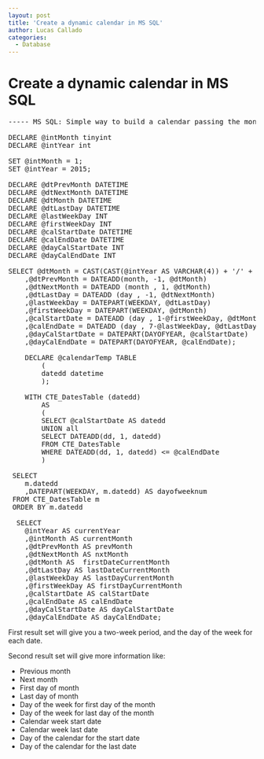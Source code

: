 ```yaml
---
layout: post
title: 'Create a dynamic calendar in MS SQL'
author: Lucas Callado
categories:
  - Database
---
```

# Create a dynamic calendar in MS SQL

<pre class="height-set:true height:350 lang:mysql decode:true ">----- MS SQL: Simple way to build a calendar passing the month and the year. -----

DECLARE @intMonth tinyint          
DECLARE @intYear int  

SET @intMonth = 1;
SET @intYear = 2015;       

DECLARE @dtPrevMonth DATETIME
DECLARE @dtNextMonth DATETIME
DECLARE @dtMonth DATETIME
DECLARE @dtLastDay DATETIME
DECLARE @lastWeekDay INT
DECLARE @firstWeekDay INT
DECLARE @calStartDate DATETIME
DECLARE @calEndDate DATETIME
DECLARE @dayCalStartDate INT
DECLARE @dayCalEndDate INT

SELECT @dtMonth = CAST(CAST(@intYear AS VARCHAR(4)) + '/' + CAST(@intMonth AS VARCHAR(2)) + '/1' AS DATETIME)
	,@dtPrevMonth = DATEADD(month, -1, @dtMonth)
	,@dtNextMonth = DATEADD (month , 1, @dtMonth)
	,@dtLastDay = DATEADD (day , -1, @dtNextMonth)
	,@lastWeekDay = DATEPART(WEEKDAY, @dtLastDay)
	,@firstWeekDay = DATEPART(WEEKDAY, @dtMonth)
	,@calStartDate = DATEADD (day , 1-@firstWeekDay, @dtMonth)
	,@calEndDate = DATEADD (day , 7-@lastWeekDay, @dtLastDay)
	,@dayCalStartDate = DATEPART(DAYOFYEAR, @calStartDate)
	,@dayCalEndDate = DATEPART(DAYOFYEAR, @calEndDate);

	DECLARE @calendarTemp TABLE          
		(
		datedd datetime
		);

	WITH CTE_DatesTable (datedd)
		AS
		(
		SELECT @calStartDate AS datedd          
		UNION all
		SELECT DATEADD(dd, 1, datedd)
		FROM CTE_DatesTable
		WHERE DATEADD(dd, 1, datedd) &lt;= @calEndDate
		)

 SELECT           
	m.datedd
	,DATEPART(WEEKDAY, m.datedd) AS dayofweeknum             
 FROM CTE_DatesTable m          
 ORDER BY m.datedd

  SELECT           
	@intYear AS currentYear          
	,@intMonth AS currentMonth          
	,@dtPrevMonth AS prevMonth          
	,@dtNextMonth AS nxtMonth          
	,@dtMonth AS  firstDateCurrentMonth          
	,@dtLastDay AS lastDateCurrentMonth          
	,@lastWeekDay AS lastDayCurrentMonth          
	,@firstWeekDay AS firstDayCurrentMonth          
	,@calStartDate AS calStartDate          
	,@calEndDate AS calEndDate          
	,@dayCalStartDate AS dayCalStartDate          
	,@dayCalEndDate AS dayCalEndDate;          
</pre>

First result set will give you a two-week period, and the day of the week for each date.

Second result set will give more information like:

  * Previous month
  * Next month
  * First day of month
  * Last day of month
  * Day of the week for first day of the month
  * Day of the week for last day of the month
  * Calendar week start date
  * Calendar week last date
  * Day of the calendar for the start date
  * Day of the calendar for the last date
